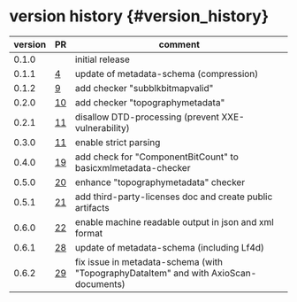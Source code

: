 version history                 {#version_history}
============

 version        |  PR                                                  | comment
 -------------- | ---------------------------------------------------- | ---------------------------------------------------
 0.1.0          |                                                      | initial release
 0.1.1          | [4](https://github.com/ZEISS/czicheck/pull/4)        | update of metadata-schema (compression)
 0.1.2          | [9](https://github.com/ZEISS/czicheck/pull/9)        | add checker "subblkbitmapvalid"
 0.2.0          | [10](https://github.com/ZEISS/czicheck/pull/10)      | add checker "topographymetadata"
 0.2.1          | [11](https://github.com/ZEISS/czicheck/pull/11)      | disallow DTD-processing (prevent XXE-vulnerability)
 0.3.0          | [11](https://github.com/ZEISS/czicheck/pull/15)      | enable strict parsing
 0.4.0          | [19](https://github.com/ZEISS/czicheck/pull/19)      | add check for "ComponentBitCount" to basicxmlmetadata-checker
 0.5.0          | [20](https://github.com/ZEISS/czicheck/pull/20)      | enhance "topographymetadata" checker
 0.5.1          | [21](https://github.com/ZEISS/czicheck/pull/21)      | add third-party-licenses doc and create public artifacts
 0.6.0          | [22](https://github.com/ZEISS/czicheck/pull/22)      | enable machine readable output in json and xml format
 0.6.1          | [28](https://github.com/ZEISS/czicheck/pull/28)      | update of metadata-schema (including Lf4d)
 0.6.2          | [29](https://github.com/ZEISS/czicheck/pull/29)      | fix issue in metadata-schema (with "TopographyDataItem" and with AxioScan-documents)
